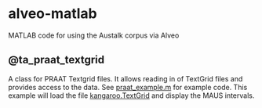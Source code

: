 # alveo-matlab
MATLAB code for using the Austalk corpus via Alveo

## @ta_praat_textgrid
A class for PRAAT Textgrid files. It allows reading in of TextGrid files and provides access to the data. See [praat_example.m](praat_example.m) for example code. This example will load the file [kangaroo.TextGrid](kangaroo.TextGrid) and display the MAUS intervals.
